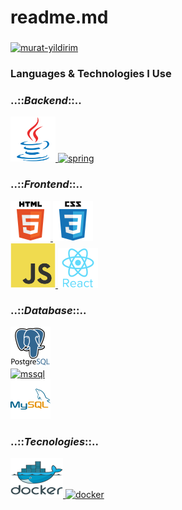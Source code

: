 # readme.md

### ###

<p align="left">
  <a href="https://www.linkedin.com/in/murat-yildirim-2a0385250" target="_blank" rel="noreferrer">
    <img align="top" src="https://raw.githubusercontent.com/rahuldkjain/github-profile-readme-generator/master/src/images/icons/Social/linked-in-alt.svg" alt="murat-yildirim" height="48" width="64" />
  </a>
</p>

<h3 align="left">Languages & Technologies I Use</h3>

<p align="left"> 

<h3>..::<i>Backend</i>::..</h3>

<a href="https://www.java.com" target="_blank" rel="noreferrer"> 
    <img src="https://raw.githubusercontent.com/devicons/devicon/master/icons/java/java-original.svg" alt="java" width="72" height="72"/> 
  </a> 
  
  <a href="https://spring.io/" target="_blank" rel="noreferrer"> 
    <img src="https://www.vectorlogo.zone/logos/springio/springio-icon.svg" alt="spring" width="64" height="64"/> 
  </a>
<h3>..::<i>Frontend</i>::..</h3>
  <a href="https://www.w3.org/html/" target="_blank" rel="noreferrer">
    <img src="https://raw.githubusercontent.com/devicons/devicon/master/icons/html5/html5-original-wordmark.svg" alt="html5" width="64" height="64"/> 
  </a> 
  
  <a href="https://www.w3schools.com/css/" target="_blank" rel="noreferrer"> 
    <img src="https://raw.githubusercontent.com/devicons/devicon/master/icons/css3/css3-original-wordmark.svg" alt="css3" width="64" height="64"/> 
  </a>
<br/>
<a href="https://developer.mozilla.org/en-US/docs/Web/JavaScript" target="_blank" rel="noreferrer"> 
    <img src="https://raw.githubusercontent.com/devicons/devicon/master/icons/javascript/javascript-original.svg" alt="javascript" width="72" height="72"/> 
  </a> 
  
  <a href="https://reactjs.org/" target="_blank" rel="noreferrer">
    <img src="https://raw.githubusercontent.com/devicons/devicon/master/icons/react/react-original-wordmark.svg" alt="react" width="64" height="64"/> 
  </a> 
  
<h3>..::<i>Database</i>::..</h3>
<a href="https://www.postgresql.org" target="_blank" rel="noreferrer"> 
    <img src="https://raw.githubusercontent.com/devicons/devicon/master/icons/postgresql/postgresql-original-wordmark.svg" alt="postgresql" width="64" height="64"/> 
  </a>
  <br/>
  <a href="https://www.microsoft.com/en-us/sql-server" target="_blank" rel="noreferrer"> 
    <img src="https://www.svgrepo.com/show/303229/microsoft-sql-server-logo.svg" alt="mssql" width="64" height="64"/> 
  </a> 
  <br/>
  <a href="https://www.mysql.com/" target="_blank" rel="noreferrer"> 
    <img src="https://raw.githubusercontent.com/devicons/devicon/master/icons/mysql/mysql-original-wordmark.svg" alt="mysql" width="64" height="64"/> 
  </a>  
<h3>..::<i>Tecnologies</i>::..</h3>
<a href="https://www.docker.com" target="_blank" rel="noreferrer"> 
    <img src="https://raw.githubusercontent.com/devicons/devicon/master/icons/docker/docker-original-wordmark.svg" alt="docker" width="84" height="64"/> 
  </a>
  <a href="https://www.jenkins.io" target="_blank" rel="noreferrer"> 
    <img src="https://camo.githubusercontent.com/b08075c31282c14e691b88248363829a344a27877d7bc7b6e07e7baee91429c9/68747470733a2f2f6a656e6b696e732e696f2f73697465732f64656661756c742f66696c65732f6a656e6b696e735f6c6f676f2e706e67" alt="docker" width="172" height="64"/> 
  </a>
  <br/>
</p>

